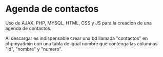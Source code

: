 # Agenda de contactos

Uso de AJAX, PHP, MYSQL, HTML, CSS y JS para la creación de una agenda de contactos.

Al descargar es indispensable crear una bd llamada "contactos" en phpmyadmin con una tabla de igual nombre que contenga las columnas "id", "nombre" y "numero". 
